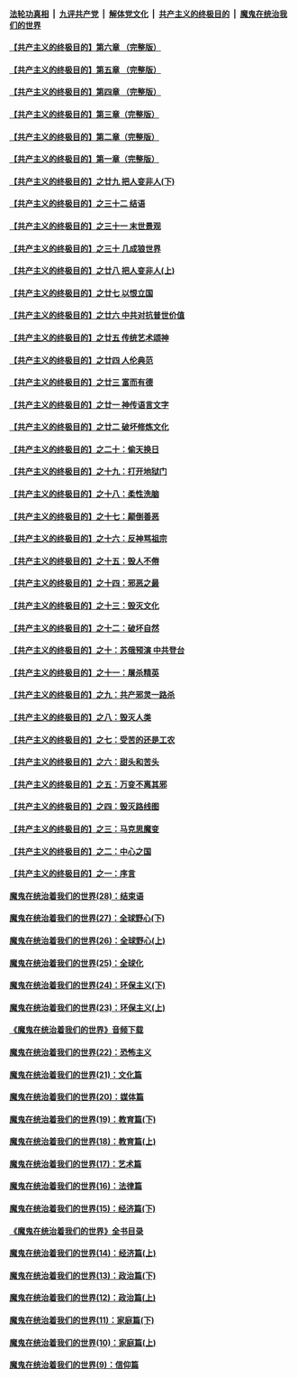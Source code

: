 ####  [法轮功真相](../../../../basic/blob/master/README.md?t=02061713) &nbsp;|&nbsp; [九评共产党](../../../../9ping.md/blob/master/README.md?t=02061713) &nbsp;|&nbsp; [解体党文化](../../../../jtdwh.md/blob/master/README.md?t=02061713)  &nbsp;|&nbsp; [共产主义的终极目的](../../../../gczydzjmd.md/blob/master/README.md?t=02061713) &nbsp;|&nbsp; [魔鬼在统治我们的世界](../../../../mgztzwmdsj.md/blob/master/README.md?t=02061713) 

#### [【共产主义的终极目的】第六章 （完整版）](../pages/nsc422/n11428913.md?t=02061713) 

#### [【共产主义的终极目的】第五章 （完整版）](../pages/nsc422/n11428912.md?t=02061713) 

#### [【共产主义的终极目的】第四章 （完整版）](../pages/nsc422/n11428907.md?t=02061713) 

#### [【共产主义的终极目的】第三章（完整版）](../pages/nsc422/n11428848.md?t=02061713) 

#### [【共产主义的终极目的】第二章（完整版）](../pages/nsc422/n11428831.md?t=02061713) 

#### [【共产主义的终极目的】第一章（完整版）](../pages/nsc422/n11417651.md?t=02061713) 

#### [【共产主义的终极目的】之廿九 把人变非人(下)](../pages/nsc422/n11344140.md?t=02061713) 

#### [【共产主义的终极目的】之三十二 结语](../pages/nsc422/n11360535.md?t=02061713) 

#### [【共产主义的终极目的】之三十一 末世景观](../pages/nsc422/n11351129.md?t=02061713) 

#### [【共产主义的终极目的】之三十 几成狼世界](../pages/nsc422/n11348280.md?t=02061713) 

#### [【共产主义的终极目的】之廿八 把人变非人(上)](../pages/nsc422/n11340492.md?t=02061713) 

#### [【共产主义的终极目的】之廿七 以恨立国](../pages/nsc422/n11336944.md?t=02061713) 

#### [【共产主义的终极目的】之廿六 中共对抗普世价值](../pages/nsc422/n11324785.md?t=02061713) 

#### [【共产主义的终极目的】之廿五 传统艺术颂神](../pages/nsc422/n11296396.md?t=02061713) 

#### [【共产主义的终极目的】之廿四 人伦典范](../pages/nsc422/n11296397.md?t=02061713) 

#### [【共产主义的终极目的】之廿三 富而有德](../pages/nsc422/n11283598.md?t=02061713) 

#### [【共产主义的终极目的】之廿一 神传语言文字](../pages/nsc422/n11263265.md?t=02061713) 

#### [【共产主义的终极目的】之廿二 破坏修炼文化](../pages/nsc422/n11245728.md?t=02061713) 

#### [【共产主义的终极目的】之二十：偷天换日](../pages/nsc422/n11238846.md?t=02061713) 

#### [【共产主义的终极目的】之十九：打开地狱门](../pages/nsc422/n11206376.md?t=02061713) 

#### [【共产主义的终极目的】之十八：柔性洗脑](../pages/nsc422/n11199994.md?t=02061713) 

#### [【共产主义的终极目的】之十七：颠倒善恶](../pages/nsc422/n11179782.md?t=02061713) 

#### [【共产主义的终极目的】之十六：反神骂祖宗](../pages/nsc422/n11166798.md?t=02061713) 

#### [【共产主义的终极目的】之十五：毁人不倦](../pages/nsc422/n11166792.md?t=02061713) 

#### [【共产主义的终极目的】之十四：邪恶之最](../pages/nsc422/n11150249.md?t=02061713) 

#### [【共产主义的终极目的】之十三：毁灭文化](../pages/nsc422/n11135227.md?t=02061713) 

#### [【共产主义的终极目的】之十二：破坏自然](../pages/nsc422/n11135214.md?t=02061713) 

#### [【共产主义的终极目的】之十：苏俄预演 中共登台](../pages/nsc422/n11118424.md?t=02061713) 

#### [【共产主义的终极目的】之十一：屠杀精英](../pages/nsc422/n11118442.md?t=02061713) 

#### [【共产主义的终极目的】之九：共产邪灵一路杀](../pages/nsc422/n11114139.md?t=02061713) 

#### [【共产主义的终极目的】之八：毁灭人类](../pages/nsc422/n11108503.md?t=02061713) 

#### [【共产主义的终极目的】之七：受苦的还是工农](../pages/nsc422/n11101809.md?t=02061713) 

#### [【共产主义的终极目的】之六：甜头和苦头](../pages/nsc422/n11096971.md?t=02061713) 

#### [【共产主义的终极目的】之五：万变不离其邪](../pages/nsc422/n11091285.md?t=02061713) 

#### [【共产主义的终极目的】之四：毁灭路线图](../pages/nsc422/n11086284.md?t=02061713) 

#### [【共产主义的终极目的】之三：马克思魔变](../pages/nsc422/n11061941.md?t=02061713) 

#### [【共产主义的终极目的】之二：中心之国](../pages/nsc422/n11047728.md?t=02061713) 

#### [【共产主义的终极目的】之一：序言](../pages/nsc422/n11086077.md?t=02061713) 

#### [魔鬼在统治着我们的世界(28)：结束语](../pages/nsc422/n10936246.md?t=02061713) 

#### [魔鬼在统治着我们的世界(27)：全球野心(下)](../pages/nsc422/n10928319.md?t=02061713) 

#### [魔鬼在统治着我们的世界(26)：全球野心(上)](../pages/nsc422/n10900318.md?t=02061713) 

#### [魔鬼在统治着我们的世界(25)：全球化](../pages/nsc422/n10788205.md?t=02061713) 

#### [魔鬼在统治着我们的世界(24)：环保主义(下)](../pages/nsc422/n10695307.md?t=02061713) 

#### [魔鬼在统治着我们的世界(23)：环保主义(上)](../pages/nsc422/n10688613.md?t=02061713) 

#### [《魔鬼在统治着我们的世界》音频下载](../pages/nsc422/n10635553.md?t=02061713) 

#### [魔鬼在统治着我们的世界(22)：恐怖主义](../pages/nsc422/n10614727.md?t=02061713) 

#### [魔鬼在统治着我们的世界(21)：文化篇](../pages/nsc422/n10597706.md?t=02061713) 

#### [魔鬼在统治着我们的世界(20)：媒体篇](../pages/nsc422/n10586579.md?t=02061713) 

#### [魔鬼在统治着我们的世界(19)：教育篇(下)](../pages/nsc422/n10564808.md?t=02061713) 

#### [魔鬼在统治着我们的世界(18)：教育篇(上)](../pages/nsc422/n10526970.md?t=02061713) 

#### [魔鬼在统治着我们的世界(17)：艺术篇](../pages/nsc422/n10499093.md?t=02061713) 

#### [魔鬼在统治着我们的世界(16)：法律篇](../pages/nsc422/n10485969.md?t=02061713) 

#### [魔鬼在统治着我们的世界(15)：经济篇(下)](../pages/nsc422/n10469975.md?t=02061713) 

#### [《魔鬼在统治着我们的世界》全书目录](../pages/nsc422/n10464261.md?t=02061713) 

#### [魔鬼在统治着我们的世界(14)：经济篇(上)](../pages/nsc422/n10457370.md?t=02061713) 

#### [魔鬼在统治着我们的世界(13)：政治篇(下)](../pages/nsc422/n10448270.md?t=02061713) 

#### [魔鬼在统治着我们的世界(12)：政治篇(上)](../pages/nsc422/n10444576.md?t=02061713) 

#### [魔鬼在统治着我们的世界(11)：家庭篇(下)](../pages/nsc422/n10440961.md?t=02061713) 

#### [魔鬼在统治着我们的世界(10)：家庭篇(上)](../pages/nsc422/n10435448.md?t=02061713) 

#### [魔鬼在统治着我们的世界(9)：信仰篇](../pages/nsc422/n10432159.md?t=02061713) 

